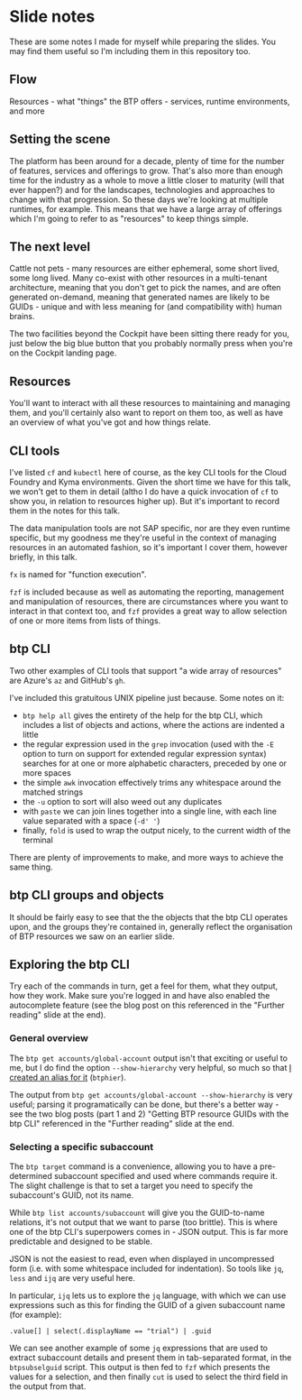 # Slide notes

These are some notes I made for myself while preparing the slides. You may find them useful so I'm including them in this repository too.

## Flow

Resources - what "things" the BTP offers - services, runtime environments, and more

## Setting the scene

The platform has been around for a decade, plenty of time for the number of features, services and offerings to grow. That's also more than enough time for the industry as a whole to move a little closer to maturity (will that ever happen?) and for the landscapes, technologies and approaches to change with that progression. So these days we're looking at multiple runtimes, for example. This means that we have a large array of offerings which I'm going to refer to as "resources" to keep things simple.

## The next level

Cattle not pets - many resources are either ephemeral, some short lived, some long lived. Many co-exist with other resources in a multi-tenant architecture, meaning that you don't get to pick the names, and are often generated on-demand, meaning that generated names are likely to be GUIDs - unique and with less meaning for (and compatibility with) human brains.

The two facilities beyond the Cockpit have been sitting there ready for you, just below the big blue button that you probably normally press when you're on the Cockpit landing page.

## Resources

You'll want to interact with all these resources to maintaining and managing them, and you'll certainly also want to report on them too, as well as have an overview of what you've got and how things relate.

## CLI tools

I've listed `cf` and `kubectl` here of course, as the key CLI tools for the Cloud Foundry and Kyma environments. Given the short time we have for this talk, we won't get to them in detail (altho I do have a quick invocation of `cf` to show you, in relation to resources higher up). But it's important to record them in the notes for this talk.

The data manipulation tools are not SAP specific, nor are they even runtime specific, but my goodness me they're useful in the context of managing resources in an automated fashion, so it's important I cover them, however briefly, in this talk.

`fx` is named for "function execution".

`fzf` is included because as well as automating the reporting, management and manipulation of resources, there are circumstances where you want to interact in that context too, and `fzf` provides a great way to allow selection of one or more items from lists of things.

## btp CLI

Two other examples of CLI tools that support "a wide array of resources" are Azure's `az` and GitHub's `gh`.

I've included this gratuitous UNIX pipeline just because. Some notes on it:

* `btp help all` gives the entirety of the help for the btp CLI, which includes a list of objects and actions, where the actions are indented a little
* the regular expression used in the `grep` invocation (used with the `-E` option to turn on support for extended regular expression syntax) searches for at one or more alphabetic characters, preceded by one or more spaces
* the simple `awk` invocation effectively trims any whitespace around the matched strings
* the `-u` option to sort will also weed out any duplicates
* with `paste` we can join lines together into a single line, with each line value separated with a space (`-d' '`)
* finally, `fold` is used to wrap the output nicely, to the current width of the terminal

There are plenty of improvements to make, and more ways to achieve the same thing.

## btp CLI groups and objects

It should be fairly easy to see that the the objects that the btp CLI operates upon, and the groups they're contained in, generally reflect the organisation of BTP resources we saw on an earlier slide.

## Exploring the btp CLI

Try each of the commands in turn, get a feel for them, what they output, how they work. Make sure you're logged in and have also enabled the autocomplete feature (see the blog post on this referenced in the "Further reading" slide at the end).

### General overview

The `btp get accounts/global-account` output isn't that exciting or useful to me, but I do find the option `--show-hierarchy` very helpful, so much so that [I created an alias for it](https://github.com/qmacro/dotfiles/commit/5ae49d9ff230e8193b928255a7715da137c65324#diff-8dbd2c3fb402ff682d15be45984f4b84a0468000316ff37bcb7febb5ec321382R57) (`btphier`).

The output from `btp get accounts/global-account --show-hierarchy` is very useful; parsing it programatically can be done, but there's a better way - see the two blog posts (part 1 and 2) "Getting BTP resource GUIDs with the btp CLI" referenced in the "Further reading" slide at the end.

### Selecting a specific subaccount

The `btp target` command is a convenience, allowing you to have a pre-determined subaccount specified and used where commands require it. The slight challenge is that to set a target you need to specify the subaccount's GUID, not its name.

While `btp list accounts/subaccount` will give you the GUID-to-name relations, it's not output that we want to parse (too brittle). This is where one of the btp CLI's superpowers comes in - JSON output. This is far more predictable and designed to be stable.

JSON is not the easiest to read, even when displayed in uncompressed form (i.e. with some whitespace included for indentation). So tools like `jq`, `less` and `ijq` are very useful here.

In particular, `ijq` lets us to explore the `jq` language, with which we can use expressions such as this for finding the GUID of a given subaccount name (for example):

```jq
.value[] | select(.displayName == "trial") | .guid
```

We can see another example of some `jq` expressions that are used to extract subaccount details and present them in tab-separated format, in the `btpsubselguid` script. This output is then fed to `fzf` which presents the values for a selection, and then finally `cut` is used to select the third field in the output from that.
